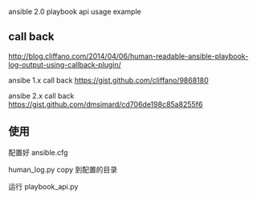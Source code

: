 ansible 2.0 playbook api usage example


call back
------
http://blog.cliffano.com/2014/04/06/human-readable-ansible-playbook-log-output-using-callback-plugin/

ansibe 1.x call back https://gist.github.com/cliffano/9868180

ansibe 2.x call back https://gist.github.com/dmsimard/cd706de198c85a8255f6


使用
----
配置好 ansible.cfg

human_log.py copy 到配置的目录

运行 playbook_api.py 
